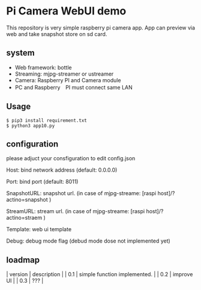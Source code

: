 # Pi Camera WebUI demo

This repository is very simple raspberry pi camera app.
App can preview via web and take snapshot store on sd card.

## system

- Web framework: bottle
- Streaming: mjpg-streamer or ustreamer
- Camera: Raspberry PI and Camera module
- PC and Raspberry　PI must connect same LAN 

## Usage

```
$ pip3 install requirement.txt
$ python3 app10.py
```

## configuration

please adjuct your consfiguration to edit config.json

Host: bind network address (default: 0.0.0.0)
<br>

Port: bind port (default: 8011)
<br>

SnapshotURL: snapshot url. (in case of mjpg-streame: [raspi host]/?actino=snapshot )
<br>

StreamURL: stream url. (in case of mjpg-streame: [raspi host]/?actino=straem )
<br>

Template: web ui template
<br>

Debug: debug mode flag (debud mode dose not implemented yet)
<br>

## loadmap

| version | description |
| 0.1 | simple function implemented. |
| 0.2 | improve UI |
| 0.3 | ??? |

